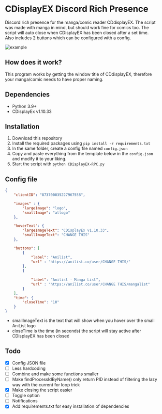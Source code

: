 # CDisplayEX Discord Rich Presence

Discord rich presence for the manga/comic reader CDdisplayEX. The script was made with manga in mind, but should work fine for comics too. The script will auto close when CDisplayEX has been closed after a set time. Also includes 2 buttons which can be configured with a config.

![example](https://files.catbox.moe/gkgece.png)

## How does it work?

This program works by getting the window title of CDdisplayEX, therefore your manga/comic needs to have proper naming.

## Dependencies

- Python 3.9+
- CDisplayEx v1.10.33

## Installation

1. Download this repository
2. Install the required packages using `pip install -r requirements.txt`
3. In the same folder, create a config file named `config.json`
4. Copy and paste everything from the template below in the `config.json` and modify it to your liking.
5. Start the script with `python CDisplayEX-RPC.py`

## Config file

```json
{
    "clientID": "873700035227967558",

    "images" : {
        "largeImage": "logo",
        "smallImage": "allogo"
    },

    "hoverText": {
        "largeImageText": "CDisplayEx v1.10.33",
        "smallImageText": "CHANGE THIS"
    },

    "buttons": [
        {
            "label": "Anilist",
            "url" : "https://anilist.co/user/CHANGE THIS/"
        },
        {
            
            "label": "Anilist - Manga List",
            "url" : "https://anilist.co/user/CHANGE THIS/mangalist"
        }
    ],
    "time": {
        "closeTime": "10"
    }
}
```

- smallImageText is the text that will show when you hover over the small AniList logo
- closeTime is the time (in seconds) the script will stay active after CDisplayEX has been closed

## Todo

- [x] Config JSON file
- [ ] Less hardcoding
- [ ] Combine and make some functions smaller
- [ ] Make findProcessIdByName() only return PID instead of filtering the lazy way with the current for loop trick
- [x] Make closing the script easier
- [ ] Toggle option
- [ ] Notifications
- [x] Add requirements.txt for easy installation of dependencies
